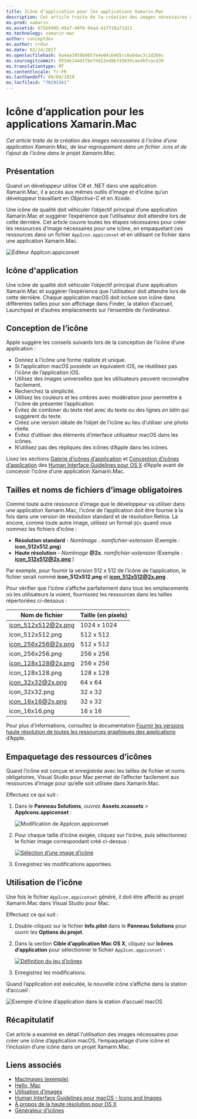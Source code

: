```yaml
---
title: Icône d’application pour les applications Xamarin.Mac
description: Cet article traite de la création des images nécessaires à l’icône d’une application Xamarin.Mac, de leur regroupement dans un fichier .icns et de l’ajout de l’icône dans le projet Xamarin.Mac.
ms.prod: xamarin
ms.assetid: 675b9405-d9a7-49f0-94ad-417f10a71d11
ms.technology: xamarin-mac
author: conceptdev
ms.author: crdun
ms.date: 03/14/2017
ms.openlocfilehash: 6a4ea3950b9657e4e04c6465cc0a64ac3c1d266c
ms.sourcegitcommit: 933de144d1fbe7d412e49b743839cae4bfcac439
ms.translationtype: MT
ms.contentlocale: fr-FR
ms.lasthandoff: 09/04/2019
ms.locfileid: "70291561"
---
```

# <a name="application-icon-for-xamarinmac-apps"></a>Icône d’application pour les applications Xamarin.Mac

_Cet article traite de la création des images nécessaires à l’icône d’une application Xamarin.Mac, de leur regroupement dans un fichier .icns et de l’ajout de l’icône dans le projet Xamarin.Mac._


## <a name="overview"></a>Présentation

Quand un développeur utilise C# et .NET dans une application Xamarin.Mac, il a accès aux mêmes outils d’image et d’icône qu’un développeur travaillant en *Objective-C* et en *Xcode*.

Une icône de qualité doit véhiculer l’objectif principal d’une application Xamarin.Mac et suggérer l’expérience que l’utilisateur doit attendre lors de cette dernière. Cet article couvre toutes les étapes nécessaires pour créer les ressources d’image nécessaires pour une icône, en empaquetant ces ressources dans un fichier `AppIcon.appiconset` et en utilisant ce fichier dans une application Xamarin.Mac.

![Éditeur AppIcon.appiconset](app-icon-images/intro01.png "Éditeur AppIcon.appiconset")


## <a name="application-icon"></a>Icône d'application

Une icône de qualité doit véhiculer l’objectif principal d’une application Xamarin.Mac et suggérer l’expérience que l’utilisateur doit attendre lors de cette dernière. Chaque application macOS doit inclure son icône dans différentes tailles pour son affichage dans Finder, la station d’accueil, Launchpad et d’autres emplacements sur l’ensemble de l’ordinateur.


## <a name="designing-the-icon"></a>Conception de l’icône

Apple suggère les conseils suivants lors de la conception de l’icône d’une application :

- Donnez à l’icône une forme réaliste et unique.
- Si l’application macOS possède un équivalent iOS, ne réutilisez pas l’icône de l’application iOS.
- Utilisez des images universelles que les utilisateurs peuvent reconnaître facilement.
- Recherchez la simplicité.
- Utilisez les couleurs et les ombres avec modération pour permettre à l’icône de présenter l’application.
- Évitez de combiner du texte réel avec du texte ou des lignes _en latin_ qui suggèrent du texte.
- Créez une version idéale de l’objet de l’icône au lieu d’utiliser une photo réelle.
- Évitez d’utiliser des éléments d’interface utilisateur macOS dans les icônes.
- N’utilisez pas des répliques des icônes d’Apple dans les icônes.

Lisez les sections [Galerie d’icônes d’application](https://developer.apple.com/library/mac/documentation/UserExperience/Conceptual/OSXHIGuidelines/Gallery.html#//apple_ref/doc/uid/20000957-CH88-SW1) et [Conception d’icônes d’application](https://developer.apple.com/library/mac/documentation/UserExperience/Conceptual/OSXHIGuidelines/Designing.html#//apple_ref/doc/uid/20000957-CH87-SW1) des [Human Interface Guidelines pour OS X](https://developer.apple.com/library/mac/documentation/UserExperience/Conceptual/OSXHIGuidelines/) d’Apple avant de concevoir l’icône d’une application Xamarin.Mac.


## <a name="required-image-sizes-and-filenames"></a>Tailles et noms de fichiers d’image obligatoires

Comme toute autre ressource d’image que le développeur va utiliser dans une application Xamarin.Mac, l’icône de l’application doit être fournie à la fois dans une version de résolution standard et de résolution Retina. Là encore, comme toute autre image, utilisez un format `@2x` quand vous nommez les fichiers d’icône :

- **Résolution standard**  - _NomImage_ **.** _nomfichier-extension_ (Exemple : **icon_512x512.png**)
- **Haute résolution**  - _NomImage_ **@2x.** _nomfichier-extension_ (Exemple : **icon_512x512@2x.png** )

Par exemple, pour fournir la version 512 x 512 de l’icône de l’application, le fichier serait nommé **icon_512x512.png** et **icon_512x512@2x.png** .

Pour vérifier que l’icône s’affiche parfaitement dans tous les emplacements où les utilisateurs la voient, fournissez les ressources dans les tailles répertoriées ci-dessous :

|Nom de fichier|Taille (en pixels)|
|---|---|
|icon_512x512@2x.png|1024 x 1024|
|icon_512x512.png|512 x 512|
|icon_256x256@2x.png|512 x 512|
|icon_256x256.png|256 x 256|
|icon_128x128@2x.png|256 x 256|
|icon_128x128.png|128 x 128|
|icon_32x32@2x.png|64 x 64|
|icon_32x32.png|32 x 32|
|icon_16x16@2x.png|32 x 32|
|icon_16x16.png|16 x 16|

Pour plus d’informations, consultez la documentation [Fournir les versions haute résolution de toutes les ressources graphiques des applications](https://developer.apple.com/library/mac/documentation/GraphicsAnimation/Conceptual/HighResolutionOSX/Optimizing/Optimizing.html#//apple_ref/doc/uid/TP40012302-CH7-SW3) d’Apple.


## <a name="packaging-the-icon-resources"></a>Empaquetage des ressources d’icônes

Quand l’icône est conçue et enregistrée avec les tailles de fichier et noms obligatoires, Visual Studio pour Mac permet de l’affecter facilement aux ressources d’image pour qu’elle soit utilisée dans Xamarin.Mac.

Effectuez ce qui suit :

1. Dans le **Panneau Solutions**, ouvrez **Assets.xcassets** > **AppIcons.appiconset** : 

    ![Modification de AppIcon.appiconset](app-icon-images/intro01.png "Modification de AppIcon.appiconset")
2. Pour chaque taille d’icône exigée, cliquez sur l’icône, puis sélectionnez le fichier image correspondant créé ci-dessus : 

    [![Sélection d’une image d’icône](app-icon-images/intro02.png "Sélection d’une image d’icône")](app-icon-images/intro02-large.png#lightbox)
3. Enregistrez les modifications apportées.


## <a name="using-the-icon"></a>Utilisation de l’icône

Une fois le fichier `AppIcon.appiconset` généré, il doit être affecté au projet Xamarin.Mac dans Visual Studio pour Mac.

Effectuez ce qui suit :

1. Double-cliquez sur le fichier **Info.plist** dans le **Panneau Solutions** pour ouvrir les **Options du projet**.
2. Dans la section **Cible d’application Mac OS X**, cliquez sur **Icônes d’application** pour sélectionner le fichier `AppIcon.appiconset` : 

    [![Définition du jeu d’icônes](app-icon-images/icon01.png "Définition du jeu d’icônes")](app-icon-images/icon01-large.png#lightbox)
3. Enregistrez les modifications.

Quand l’application est exécutée, la nouvelle icône s’affiche dans la station d’accueil :

![Exemple d’icône d’application dans la station d’accueil macOS](app-icon-images/icon04.png "Exemple d’icône d’application dans la station d’accueil macOS")


## <a name="summary"></a>Récapitulatif

Cet article a examiné en détail l’utilisation des images nécessaires pour créer une icône d’application macOS, l’empaquetage d’une icône et l’inclusion d’une icône dans un projet Xamarin.Mac.


## <a name="related-links"></a>Liens associés

- [MacImages (exemple)](https://docs.microsoft.com/samples/xamarin/mac-samples/macimages)
- [Hello, Mac](~/mac/get-started/hello-mac.md)
- [Utilisation d’images](~/mac/app-fundamentals/image.md)
- [Human Interface Guidelines pour macOS - Icons and Images](https://developer.apple.com/macos/human-interface-guidelines/icons-and-images/image-size-and-resolution/)
- [À propos de la haute résolution pour OS X](https://developer.apple.com/library/content/documentation/GraphicsAnimation/Conceptual/HighResolutionOSX/Introduction/Introduction.html)
- [Générateur d’icônes](https://itunes.apple.com/us/app/icns-builder/id554660130?mt=12)
